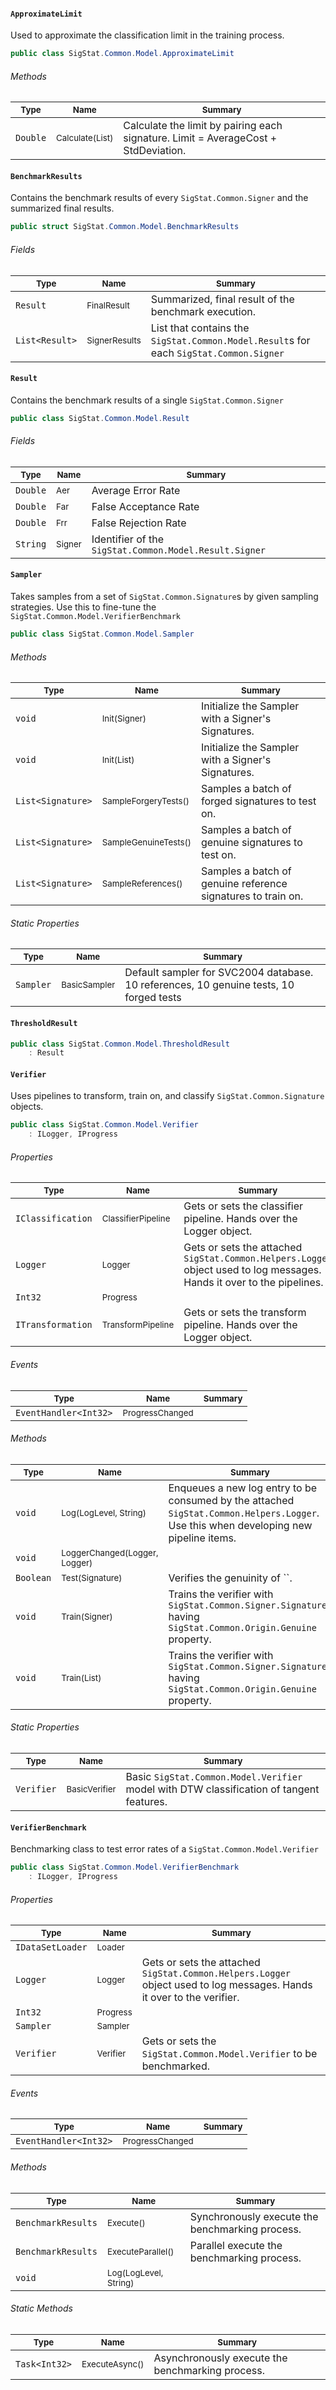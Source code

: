 #### `ApproximateLimit`

Used to approximate the classification limit in the training process.
```csharp
public class SigStat.Common.Model.ApproximateLimit

```

###### Methods

| <sub>Type</sub> | <sub>Name</sub> | <sub>Summary</sub> | 
| ---- | ---- | ---- | 
| `Double` | <sub>Calculate(List<Signature>)</sub> | Calculate the limit by pairing each signature.  Limit = AverageCost + StdDeviation. | 


#### `BenchmarkResults`

Contains the benchmark results of every `SigStat.Common.Signer` and the summarized final results.
```csharp
public struct SigStat.Common.Model.BenchmarkResults

```

###### Fields

| <sub>Type</sub> | <sub>Name</sub> | <sub>Summary</sub> | 
| ---- | ---- | ---- | 
| `Result` | <sub>FinalResult</sub> | Summarized, final result of the benchmark execution. | 
| `List<Result>` | <sub>SignerResults</sub> | List that contains the `SigStat.Common.Model.Result`s for each `SigStat.Common.Signer` | 


#### `Result`

Contains the benchmark results of a single `SigStat.Common.Signer`
```csharp
public class SigStat.Common.Model.Result

```

###### Fields

| <sub>Type</sub> | <sub>Name</sub> | <sub>Summary</sub> | 
| ---- | ---- | ---- | 
| `Double` | <sub>Aer</sub> | Average Error Rate | 
| `Double` | <sub>Far</sub> | False Acceptance Rate | 
| `Double` | <sub>Frr</sub> | False Rejection Rate | 
| `String` | <sub>Signer</sub> | Identifier of the `SigStat.Common.Model.Result.Signer` | 


#### `Sampler`

Takes samples from a set of `SigStat.Common.Signature`s by given sampling strategies.  Use this to fine-tune the `SigStat.Common.Model.VerifierBenchmark`
```csharp
public class SigStat.Common.Model.Sampler

```

###### Methods

| <sub>Type</sub> | <sub>Name</sub> | <sub>Summary</sub> | 
| ---- | ---- | ---- | 
| `void` | <sub>Init(Signer)</sub> | Initialize the Sampler with a Signer's Signatures. | 
| `void` | <sub>Init(List<Signature>)</sub> | Initialize the Sampler with a Signer's Signatures. | 
| `List<Signature>` | <sub>SampleForgeryTests()</sub> | Samples a batch of forged signatures to test on. | 
| `List<Signature>` | <sub>SampleGenuineTests()</sub> | Samples a batch of genuine signatures to test on. | 
| `List<Signature>` | <sub>SampleReferences()</sub> | Samples a batch of genuine reference signatures to train on. | 


###### Static Properties

| <sub>Type</sub> | <sub>Name</sub> | <sub>Summary</sub> | 
| ---- | ---- | ---- | 
| `Sampler` | <sub>BasicSampler</sub> | Default sampler for SVC2004 database.  10 references, 10 genuine tests, 10 forged tests | 


#### `ThresholdResult`

```csharp
public class SigStat.Common.Model.ThresholdResult
    : Result

```

#### `Verifier`

Uses pipelines to transform, train on, and classify `SigStat.Common.Signature` objects.
```csharp
public class SigStat.Common.Model.Verifier
    : ILogger, IProgress

```

###### Properties

| <sub>Type</sub> | <sub>Name</sub> | <sub>Summary</sub> | 
| ---- | ---- | ---- | 
| `IClassification` | <sub>ClassifierPipeline</sub> | Gets or sets the classifier pipeline. Hands over the Logger object. | 
| `Logger` | <sub>Logger</sub> | Gets or sets the attached `SigStat.Common.Helpers.Logger` object used to log messages. Hands it over to the pipelines. | 
| `Int32` | <sub>Progress</sub> |  | 
| `ITransformation` | <sub>TransformPipeline</sub> | Gets or sets the transform pipeline. Hands over the Logger object. | 


###### Events

| <sub>Type</sub> | <sub>Name</sub> | <sub>Summary</sub> | 
| ---- | ---- | ---- | 
| `EventHandler<Int32>` | <sub>ProgressChanged</sub> |  | 


###### Methods

| <sub>Type</sub> | <sub>Name</sub> | <sub>Summary</sub> | 
| ---- | ---- | ---- | 
| `void` | <sub>Log(LogLevel, String)</sub> | Enqueues a new log entry to be consumed by the attached `SigStat.Common.Helpers.Logger`. Use this when developing new pipeline items. | 
| `void` | <sub>LoggerChanged(Logger, Logger)</sub> |  | 
| `Boolean` | <sub>Test(Signature)</sub> | Verifies the genuinity of ``. | 
| `void` | <sub>Train(Signer)</sub> | Trains the verifier with `SigStat.Common.Signer.Signatures` having `SigStat.Common.Origin.Genuine` property. | 
| `void` | <sub>Train(List<Signature>)</sub> | Trains the verifier with `SigStat.Common.Signer.Signatures` having `SigStat.Common.Origin.Genuine` property. | 


###### Static Properties

| <sub>Type</sub> | <sub>Name</sub> | <sub>Summary</sub> | 
| ---- | ---- | ---- | 
| `Verifier` | <sub>BasicVerifier</sub> | Basic `SigStat.Common.Model.Verifier` model with DTW classification of tangent features. | 


#### `VerifierBenchmark`

Benchmarking class to test error rates of a `SigStat.Common.Model.Verifier`
```csharp
public class SigStat.Common.Model.VerifierBenchmark
    : ILogger, IProgress

```

###### Properties

| <sub>Type</sub> | <sub>Name</sub> | <sub>Summary</sub> | 
| ---- | ---- | ---- | 
| `IDataSetLoader` | <sub>Loader</sub> |  | 
| `Logger` | <sub>Logger</sub> | Gets or sets the attached `SigStat.Common.Helpers.Logger` object used to log messages. Hands it over to the verifier. | 
| `Int32` | <sub>Progress</sub> |  | 
| `Sampler` | <sub>Sampler</sub> |  | 
| `Verifier` | <sub>Verifier</sub> | Gets or sets the `SigStat.Common.Model.Verifier` to be benchmarked. | 


###### Events

| <sub>Type</sub> | <sub>Name</sub> | <sub>Summary</sub> | 
| ---- | ---- | ---- | 
| `EventHandler<Int32>` | <sub>ProgressChanged</sub> |  | 


###### Methods

| <sub>Type</sub> | <sub>Name</sub> | <sub>Summary</sub> | 
| ---- | ---- | ---- | 
| `BenchmarkResults` | <sub>Execute()</sub> | Synchronously execute the benchmarking process. | 
| `BenchmarkResults` | <sub>ExecuteParallel()</sub> | Parallel execute the benchmarking process. | 
| `void` | <sub>Log(LogLevel, String)</sub> |  | 


###### Static Methods

| <sub>Type</sub> | <sub>Name</sub> | <sub>Summary</sub> | 
| ---- | ---- | ---- | 
| `Task<Int32>` | <sub>ExecuteAsync()</sub> | Asynchronously execute the benchmarking process. | 



